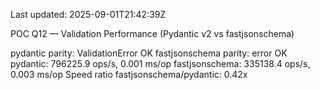 Last updated: 2025-09-01T21:42:39Z

POC Q12 — Validation Performance (Pydantic v2 vs fastjsonschema)

pydantic parity: ValidationError OK
fastjsonschema parity: error OK
pydantic: 796225.9 ops/s, 0.001 ms/op
fastjsonschema: 335138.4 ops/s, 0.003 ms/op
Speed ratio fastjsonschema/pydantic: 0.42x
